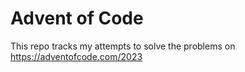 # Advent of Code

This repo tracks my attempts to solve the problems on https://adventofcode.com/2023
